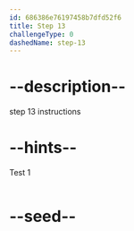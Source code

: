 ```yaml
---
id: 686386e76197458b7dfd52f6
title: Step 13
challengeType: 0
dashedName: step-13
---
```


# --description--

step 13 instructions

# --hints--

Test 1

```js

```

# --seed--